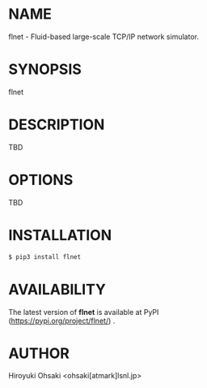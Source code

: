 # NAME

flnet - Fluid-based large-scale TCP/IP network simulator.

# SYNOPSIS

flnet

# DESCRIPTION

TBD

# OPTIONS

TBD

# INSTALLATION

```sh
$ pip3 install flnet
```

# AVAILABILITY

The latest version of **flnet** is available at PyPI
(https://pypi.org/project/flnet/) .

# AUTHOR

Hiroyuki Ohsaki <ohsaki[atmark]lsnl.jp>
